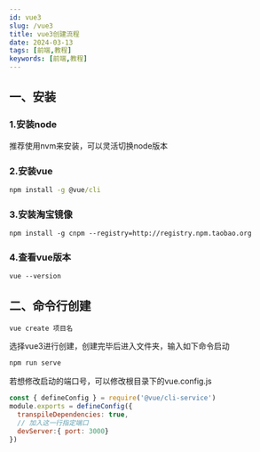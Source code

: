 ```yaml
---
id: vue3
slug: /vue3
title: vue3创建流程
date: 2024-03-13
tags: [前端,教程]
keywords: [前端,教程]
---
```

## 一、安装

### 1.安装node

推荐使用nvm来安装，可以灵活切换node版本

### 2.安装vue

```cmd
npm install -g @vue/cli
```

### 3.安装淘宝镜像

```shell
npm install -g cnpm --registry=http://registry.npm.taobao.org
```

### 4.查看vue版本

```shell
vue --version
```

## 二、命令行创建

```shell
vue create 项目名
```

选择vue3进行创建，创建完毕后进入文件夹，输入如下命令启动

```cmd
npm run serve
```

若想修改启动的端口号，可以修改根目录下的vue.config.js

```js
const { defineConfig } = require('@vue/cli-service')
module.exports = defineConfig({
  transpileDependencies: true,
  // 加入这一行指定端口
  devServer:{ port: 3000}
})
```

